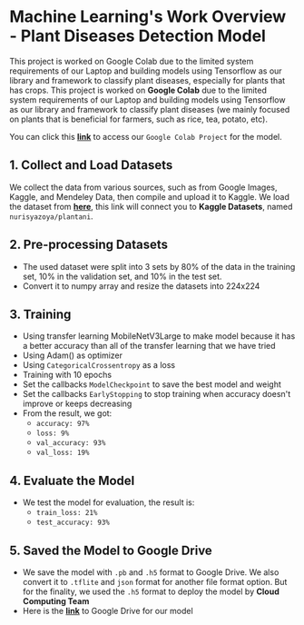 # Machine Learning's Work Overview - Plant Diseases Detection Model

This project is worked on Google Colab due to the limited system requirements of our Laptop and building
models using Tensorflow as our library and framework to classify plant diseases, especially for plants
that has crops. 
This project is worked on **Google Colab** due to the limited system requirements of our Laptop and building
models using Tensorflow as our library and framework to classify plant diseases (we mainly focused on plants that is beneficial for farmers, such as rice, tea, potato, etc). 

You can click this [**link**](https://colab.research.google.com/drive/1RKV3bpWkPrvDvpu9Sk4E51F5OABTo7Gg?usp=sharing)
to access our `Google Colab Project` for the model.
## 1. Collect and Load Datasets
We collect the data from various sources, such as from Google Images, Kaggle, and Mendeley Data, then compile and upload it to Kaggle.
We load the dataset from [**here**](https://kaggle.com/datasets/02d74928204729b3b367bc993dd155281a6e36208d0333afba42c03db0ec0d4d), this link will connect you to **Kaggle Datasets**, named `nurisyazoya/plantani`.
## 2. Pre-processing Datasets
+ The used dataset were split into 3 sets by 80% of the data in the training set, 10% in the validation set, and 10% in the test set.
+ Convert it to numpy array and resize the datasets into 224x224
## 3. Training
+ Using transfer learning MobileNetV3Large to make model because it has a better accuracy than all of the transfer learning that we have tried
+ Using Adam() as optimizer
+ Using `CategoricalCrossentropy` as a loss
+ Training with 10 epochs
+ Set the callbacks `ModelCheckpoint` to save the best model and weight
+ Set the callbacks `EarlyStopping` to stop training when accuracy doesn't improve or keeps decreasing
+ From the result, we got:
  + `accuracy: 97%`
  + `loss: 9%`
  + `val_accuracy: 93%`
  + `val_loss: 19%`
## 4. Evaluate the Model
+ We test the model for evaluation, the result is:
  + `train_loss: 21%`
  + `test_accuracy: 93%`
 
 ## 5. Saved the Model to Google Drive
 + We save the model with `.pb` and `.h5` format to Google Drive. We also convert it to `.tflite` and `json` format for another file format option. But for the finality, we used the `.h5` format to deploy the model by **Cloud Computing Team**
 + Here is the [**link**](https://drive.google.com/drive/folders/10S8oKbsQk9zrdqjeyPNZMyB8vgDKy0g5?usp=sharing) to Google Drive for our model
